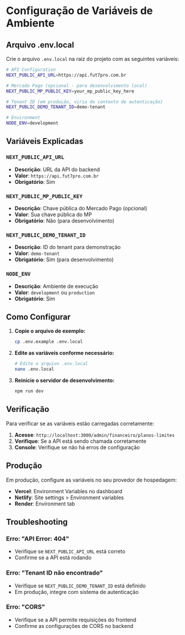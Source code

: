 # Configuração de Variáveis de Ambiente

## Arquivo .env.local

Crie o arquivo `.env.local` na raiz do projeto com as seguintes variáveis:

```bash
# API Configuration
NEXT_PUBLIC_API_URL=https://api.fut7pro.com.br

# Mercado Pago (opcional - para desenvolvimento local)
NEXT_PUBLIC_MP_PUBLIC_KEY=your_mp_public_key_here

# Tenant ID (em produção, viria do contexto de autenticação)
NEXT_PUBLIC_DEMO_TENANT_ID=demo-tenant

# Environment
NODE_ENV=development
```

## Variáveis Explicadas

### `NEXT_PUBLIC_API_URL`

- **Descrição**: URL da API do backend
- **Valor**: `https://api.fut7pro.com.br`
- **Obrigatório**: Sim

### `NEXT_PUBLIC_MP_PUBLIC_KEY`

- **Descrição**: Chave pública do Mercado Pago (opcional)
- **Valor**: Sua chave pública do MP
- **Obrigatório**: Não (para desenvolvimento)

### `NEXT_PUBLIC_DEMO_TENANT_ID`

- **Descrição**: ID do tenant para demonstração
- **Valor**: `demo-tenant`
- **Obrigatório**: Sim (para desenvolvimento)

### `NODE_ENV`

- **Descrição**: Ambiente de execução
- **Valor**: `development` ou `production`
- **Obrigatório**: Sim

## Como Configurar

1. **Copie o arquivo de exemplo:**

   ```bash
   cp .env.example .env.local
   ```

2. **Edite as variáveis conforme necessário:**

   ```bash
   # Edite o arquivo .env.local
   nano .env.local
   ```

3. **Reinicie o servidor de desenvolvimento:**
   ```bash
   npm run dev
   ```

## Verificação

Para verificar se as variáveis estão carregadas corretamente:

1. **Acesse**: `http://localhost:3000/admin/financeiro/planos-limites`
2. **Verifique**: Se a API está sendo chamada corretamente
3. **Console**: Verifique se não há erros de configuração

## Produção

Em produção, configure as variáveis no seu provedor de hospedagem:

- **Vercel**: Environment Variables no dashboard
- **Netlify**: Site settings > Environment variables
- **Render**: Environment tab

## Troubleshooting

### Erro: "API Error: 404"

- Verifique se `NEXT_PUBLIC_API_URL` está correto
- Confirme se a API está rodando

### Erro: "Tenant ID não encontrado"

- Verifique se `NEXT_PUBLIC_DEMO_TENANT_ID` está definido
- Em produção, integre com sistema de autenticação

### Erro: "CORS"

- Verifique se a API permite requisições do frontend
- Confirme as configurações de CORS no backend
